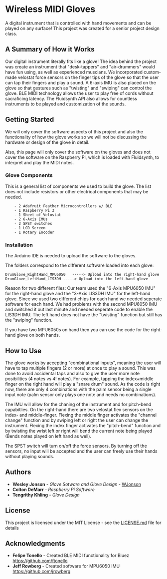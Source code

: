 # Wireless MIDI Gloves

A digital instrument that is controlled with hand movements and can be played on any surface! This project was created for a senior project design class.

## A Summary of How it Works

Our digital instrument literally fits like a glove! The idea behind the project was create an instrument that "desk-tappers" and "air-drummers" would have fun using, as well as experienced muscians. We incorporated custom-made velostat force sensors on the finger tips of the glove so that the user can tap their fingers and play a sound. A 6-axis IMU is also placed on the glove so that gestures such as "twisting" and "swiping" can control the glove. BLE MIDI technology allows the user to play free of cords without sacraficing latency. The Fluidsynth API also allows for countless instruments to be played and customization of the sounds.

## Getting Started

We will only cover the software aspects of this project and also the functionality of how the glove works so we will not be discussing the hardware or design of the glove in detail.

Also, this page will only cover the software on the gloves and does not cover the software on the Raspberry Pi, which is loaded with Fluidsynth, to interpret and play the MIDI notes.

### Glove Components

This is a general list of components we used to build the glove. The list does not include resistors or other electrical components that may be needed.

```
    - 2 Adafruit Feather Microcontrollers w/ BLE
    - 1 Raspberry Pi 3
    - 1 Sheet of Velostat
    - 2 6-Axis IMUs
    - 2 SPST switches
    - 1 LCD Screen
    - 1 Rotary Encoder
```
### Installation

The Arduino IDE is needed to upload the software to the gloves.

The folders correspond to the different software loaded into each glove:
```
DrumGlove_RightHand_MPU6050   -----> Upload into the right-hand glove
DrumGlove_LeftHand_LIS3DH -----> Upload into the left-hand glove
```
Reason for two different files:
Our team used the "6-Axis MPU6050 IMU" for the right-hand glove and the "3-Axis LIS3DH IMU" for the left-hand glove. Since we used two different chips for each hand we needed seperate software for each hand. We had problems with the second MPU6050 IMU and switched it out last minute and needed seperate code to enable the LIS3DH IMU. The left hand does not have the "twisting" function but still has the "swiping" function.

If you have two MPU6050s on hand then you can use the code for the right-hand glove on both hands.

## How to Use

The glove works by accepting "combinational inputs", meaning the user will have to tap multiple fingers (2 or more) at once to play a sound. This was done to avoid accidental taps and also to give the user more note posibilities (4 notes vs 4! notes). For example, tapping the index+middle finger on the right hand will play a "snare drum" sound. As the code is right now, there are only 4 combinations with the palm sensor being a single input note (palm sensor only plays one note and needs no combinations).

The IMU will allow for the chaning of the instrument and for pitch-bend capabitlies. On the right-hand there are two velostat flex sensors on the index- and middle-finger. Flexing the middle finger activates the "channel change" function and by swiping left or right the user can change the instrument. Flexing the index finger activates the "pitch-bend" function and by twisting the wrist left or right will bend the current note being played (Bends notes played on left hand as well).

The SPST switch will turn on/off the force sensors. By turning off the sensors, no input will be accepted and the user can freely use their hands without playing sounds.

## Authors

* **Wesley Jonson** - *Glove Sotware and Glove Design* - [WJonson](https://github.com/WJonson)
* **Colton DeMarr** - *Raspberry Pi Software*
* **Tengrithy Khling** - *Glove Design*

## License

This project is licensed under the MIT License - see the [LICENSE.md](LICENSE.md) file for details

## Acknowledgments

* **Felipe Tonello** - Created BLE MIDI functionality for Bluez
	https://github.com/ftonello
* **Jeff Rowberg** - Created software for MPU6050 IMU
	https://github.com/jrowberg